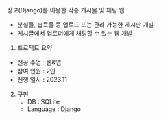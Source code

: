 장고(Django)를 이용한 각종 게시물 및 채팅 웹
  - 분실물, 습득물 등 업로드 또는 관리 가능한 게시판 개발
  - 게시글에서 업로더에게 채팅할 수 있는 웹 개발

1. 프로젝트 요약
  - 전공 수업 : 웹&앱
  - 참여 인원 : 2인
  - 진행 일시 : 2023.11
2. 구현
   - DB : SQLite
   - Language : Django
